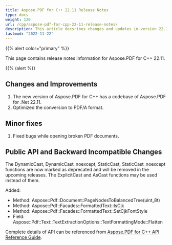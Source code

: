 ```yaml
---
title: Aspose.PDF for C++ 22.11 Release Notes
type: docs
weight: 120
url: /cpp/aspose-pdf-for-cpp-22-11-release-notes/
description: This article decsribes changes and updates in version 22.11 of Aspose.PDF for C++ library
lastmod: "2022-11-22"
---
```


{{% alert color="primary" %}}

This page contains release notes information for Aspose.PDF for C++ 22.11.

{{% /alert %}}

## Changes and Improvements

1. The new version of Aspose.PDF for C++ has a codebase of Aspose.PDF for .Net 22.11.
1. Optimized the conversion to PDF/A format.

## Minor fixes

1. Fixed bugs while opening broken PDF documents.

## Public API and Backward Incompatible Changes

The DynamicCast, DynamicCast_noexcept, StaticCast, StaticCast_noexcept functions are now marked as deprecated and will be removed in the upcoming releases. The ExplicitCast and AsCast functions may be used instead of them.

Added:

* Method: Aspose::Pdf::Document::PageNodesToBalancedTree(uint_8t)
* Method: Aspose::Pdf::Facades::FormattedText::IsCjk
* Method: Aspose::Pdf::Facades::FormattedText::SetCjkFontStyle
* Field: Aspose::Pdf::Text::TextExtractionOptions::TextFormattingMode::Flatten

Complete details of API can be referenced from [Aspose.PDF for C++ API Reference Guide](https://reference.aspose.com/pdf/cpp).
